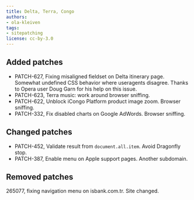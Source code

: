 ```yaml
---
title: Delta, Terra, Congo
authors:
- ola-kleiven
tags:
- sitepatching
license: cc-by-3.0
---
```


## Added patches

- PATCH-627, Fixing misaligned fieldset on Delta itinerary page. Somewhat undefined CSS behavior where useragents disagree. Thanks to Opera user Doug Garn for his help on this issue.
- PATCH-623, Terra music: work around browser sniffing.
- PATCH-622, Unblock iCongo Platform product image zoom. Browser sniffing.
- PATCH-332, Fix disabled charts on Google AdWords. Browser sniffing.

## Changed patches

- PATCH-452, Validate result from `document.all.item`. Avoid Dragonfly stop.
- PATCH-387, Enable menu on Apple support pages. Another subdomain.

## Removed patches

265077, fixing navigation menu on isbank.com.tr. Site changed.
